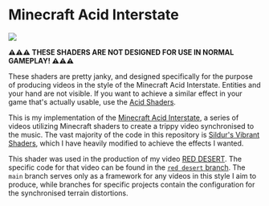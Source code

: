 # Minecraft Acid Interstate
[![](https://github.com/jbritain/minecraft-acid-interstate/assets/50422789/c631ee54-e2fb-406b-afdb-94b2a1613056)](https://www.youtube.com/watch?v=bElPyxPfSzg)

**⚠️⚠️⚠️ THESE SHADERS ARE NOT DESIGNED FOR USE IN NORMAL GAMEPLAY! ⚠️⚠️⚠️**

These shaders are pretty janky, and designed specifically for the purpose of producing videos in the style of the Minecraft Acid Interstate. Entities and your hand are not visible.
If you want to achieve a similar effect in your game that's actually usable, use the [Acid Shaders](https://github.com/RYRY1002/acid-shaders-r7/).

This is my implementation of the [Minecraft Acid Interstate](https://www.youtube.com/watch?v=geGziPUQD2U), a series of videos utilizing Minecraft shaders to create a trippy video synchronised to the music. The vast majority of the code in this repository is [Sildur's Vibrant Shaders](https://sildurs-shaders.github.io/downloads/), which I have heavily modified to achieve the effects I wanted.

This shader was used in the production of my video [RED DESERT](https://www.youtube.com/watch?v=bElPyxPfSzg). The specific code for that video can be found in the [`red desert` branch](https://github.com/jbritain/minecraft-acid-interstate/tree/red-desert). The `main` branch serves only as a framework for any videos in this style I aim to produce, while branches for specific projects contain the configuration for the synchronised terrain distortions.
